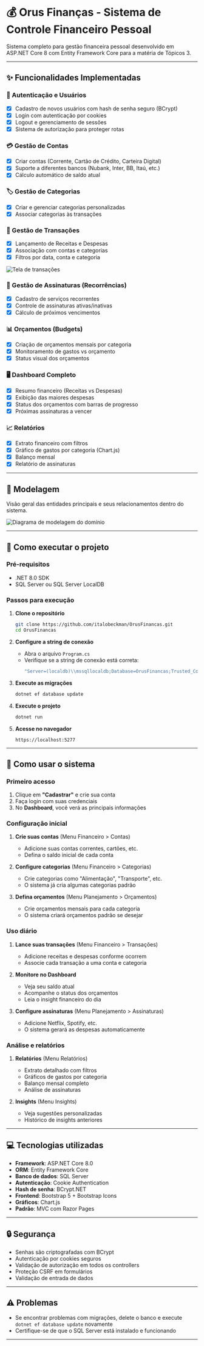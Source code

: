 # 💰 Orus Finanças - Sistema de Controle Financeiro Pessoal

Sistema completo para gestão financeira pessoal desenvolvido em ASP.NET Core 8 com Entity Framework Core para a matéria de Tópicos 3.

-----

## ✨ Funcionalidades Implementadas

### 🔐 Autenticação e Usuários

  - [x] Cadastro de novos usuários com hash de senha seguro (BCrypt)
  - [x] Login com autenticação por cookies
  - [x] Logout e gerenciamento de sessões
  - [x] Sistema de autorização para proteger rotas

### 💳 Gestão de Contas

  - [x] Criar contas (Corrente, Cartão de Crédito, Carteira Digital)
  - [x] Suporte a diferentes bancos (Nubank, Inter, BB, Itaú, etc.)
  - [x] Cálculo automático de saldo atual

### 🏷️ Gestão de Categorias

  - [x] Criar e gerenciar categorias personalizadas
  - [x] Associar categorias às transações

### 📝 Gestão de Transações

  - [x] Lançamento de Receitas e Despesas
  - [x] Associação com contas e categorias
  - [x] Filtros por data, conta e categoria

  ![Tela de transações](docs/Tela%20de%20transações.png)


### 🔄 Gestão de Assinaturas (Recorrências)

  - [x] Cadastro de serviços recorrentes
  - [x] Controle de assinaturas ativas/inativas
  - [x] Cálculo de próximos vencimentos

### 📊 Orçamentos (Budgets)

  - [x] Criação de orçamentos mensais por categoria
  - [x] Monitoramento de gastos vs orçamento
  - [x] Status visual dos orçamentos

### 🖥️ Dashboard Completo

  - [x] Resumo financeiro (Receitas vs Despesas)
  - [x] Exibição das maiores despesas
  - [x] Status dos orçamentos com barras de progresso
  - [x] Próximas assinaturas a vencer

### 📈 Relatórios

  - [x] Extrato financeiro com filtros
  - [x] Gráfico de gastos por categoria (Chart.js)
  - [x] Balanço mensal
  - [x] Relatório de assinaturas

-----

## 🧭 Modelagem

Visão geral das entidades principais e seus relacionamentos dentro do sistema.

![Diagrama de modelagem do domínio](docs/uml/modelagem.png)

-----

## 🚀 Como executar o projeto

### Pré-requisitos

  - .NET 8.0 SDK
  - SQL Server ou SQL Server LocalDB

### Passos para execução

1.  **Clone o repositório**

    ```bash
    git clone https://github.com/italobeckman/OrusFinancas.git
    cd OrusFinancas
    ```

2.  **Configure a string de conexão**

      - Abra o arquivo `Program.cs`
      - Verifique se a string de conexão está correta:
        ```csharp
        "Server=(localdb)\\mssqllocaldb;Database=OrusFinancas;Trusted_Connection=True;"
        ```

3.  **Execute as migrações**

    ```bash
    dotnet ef database update
    ```

4.  **Execute o projeto**

    ```bash
    dotnet run
    ```

5.  **Acesse no navegador**

    ```
    https://localhost:5277
    ```

-----

## 📖 Como usar o sistema

### Primeiro acesso

1.  Clique em **"Cadastrar"** e crie sua conta
2.  Faça login com suas credenciais
3.  No **Dashboard**, você verá as principais informações

### Configuração inicial

1.  **Crie suas contas** (Menu Financeiro \> Contas)

      - Adicione suas contas correntes, cartões, etc.
      - Defina o saldo inicial de cada conta

2.  **Configure categorias** (Menu Financeiro \> Categorias)

      - Crie categorias como "Alimentação", "Transporte", etc.
      - O sistema já cria algumas categorias padrão

3.  **Defina orçamentos** (Menu Planejamento \> Orçamentos)

      - Crie orçamentos mensais para cada categoria
      - O sistema criará orçamentos padrão se desejar

### Uso diário

1.  **Lance suas transações** (Menu Financeiro \> Transações)

      - Adicione receitas e despesas conforme ocorrem
      - Associe cada transação a uma conta e categoria

2.  **Monitore no Dashboard**

      - Veja seu saldo atual
      - Acompanhe o status dos orçamentos
      - Leia o insight financeiro do dia

3.  **Configure assinaturas** (Menu Planejamento \> Assinaturas)

      - Adicione Netflix, Spotify, etc.
      - O sistema gerará as despesas automaticamente

### Análise e relatórios

1.  **Relatórios** (Menu Relatórios)

      - Extrato detalhado com filtros
      - Gráficos de gastos por categoria
      - Balanço mensal completo
      - Análise de assinaturas

2.  **Insights** (Menu Insights)

      - Veja sugestões personalizadas
      - Histórico de insights anteriores

-----

## 💻 Tecnologias utilizadas

  - **Framework**: ASP.NET Core 8.0
  - **ORM**: Entity Framework Core
  - **Banco de dados**: SQL Server
  - **Autenticação**: Cookie Authentication
  - **Hash de senha**: BCrypt.NET
  - **Frontend**: Bootstrap 5 + Bootstrap Icons
  - **Gráficos**: Chart.js
  - **Padrão**: MVC com Razor Pages

-----

## 🔒 Segurança

  - Senhas são criptografadas com BCrypt
  - Autenticação por cookies seguros
  - Validação de autorização em todos os controllers
  - Proteção CSRF em formulários
  - Validação de entrada de dados

-----

## ⚠️ Problemas

  - Se encontrar problemas com migrações, delete o banco e execute `dotnet ef database update` novamente
  - Certifique-se de que o SQL Server está instalado e funcionando

-----
